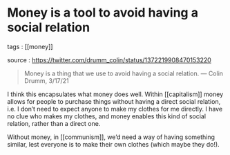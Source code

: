 # Money is a tool to avoid having a social relation

tags
: [[money]]

source
: https://twitter.com/drumm_colin/status/1372219908470153220

> Money is a thing that we use to avoid having a social relation. &#x2014; Colin Drumm, 3/17/21

I think this encapsulates what money does well. Within [[capitalism]] money allows for people to purchase things without having a direct social relation, i.e. I don&rsquo;t need to expect anyone to make my clothes for me directly. I have no clue who makes my clothes, and money enables this kind of social relation, rather than a direct one.

Without money, in [[communism]], we&rsquo;d need a way of having something similar, lest everyone is to make their own clothes (which maybe they do!).

